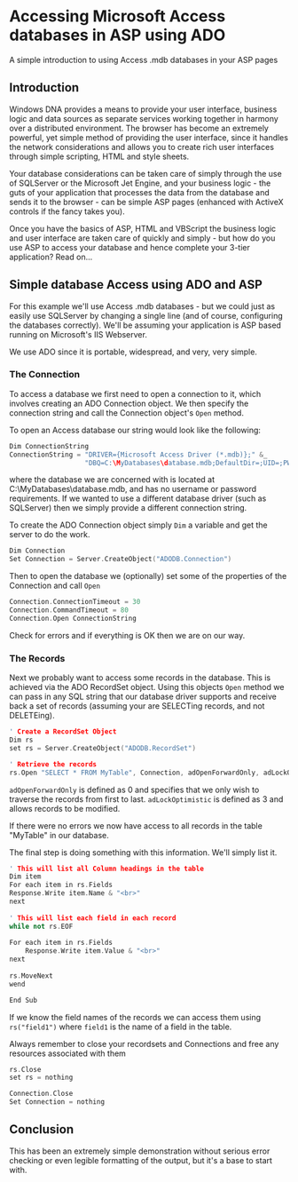 # Accessing Microsoft Access databases in ASP using ADO

A simple introduction to using Access .mdb databases in your ASP pages



## Introduction

Windows DNA provides a means to provide your user interface, business logic and data
sources as separate services working together in harmony over a distributed environment.
The browser has become an extremely powerful, yet simple method of providing the user
interface, since it handles the network considerations and allows you to create rich
user interfaces through simple scripting, HTML and style sheets.

Your database considerations can be taken care of simply through the use of SQLServer
or the Microsoft Jet Engine, and your business logic - the guts of your application that
processes the data from the database and sends it to the browser - can be simple ASP
pages (enhanced with ActiveX controls if the fancy takes you).

Once you have the basics of ASP, HTML and VBScript the business logic and user 
interface are taken care of quickly and simply - but how do you use ASP to access your
database and hence complete your 3-tier application? Read on...

## Simple database Access using ADO and ASP

For this example we'll use Access .mdb databases - but we could just as easily 
use SQLServer by changing a single line (and of course, configuring the databases
correctly). We'll be assuming your application is ASP based running on Microsoft's
IIS Webserver.

We use ADO since it is portable, widespread, and very, very simple.

### The Connection

To access a database we first need to open a connection to it, which involves
creating an ADO Connection object. We then specify the connection string and call
the Connection object's `Open` method.

To open an Access database our string would look like the following:

```cpp
Dim ConnectionString
ConnectionString = "DRIVER={Microsoft Access Driver (*.mdb)};" &_
                   "DBQ=C:\MyDatabases\database.mdb;DefaultDir=;UID=;PWD=;"
```

where the database we are concerned with is located at C:\MyDatabases\database.mdb, and has
no username or password requirements. If we wanted to use a different database driver (such as SQLServer) then we simply provide a different connection string. 

To create the ADO Connection object simply `Dim` a variable and get the server to do the work.

```cpp
Dim Connection
Set Connection = Server.CreateObject("ADODB.Connection")
```

Then to open the database we (optionally) set some of the properties of the Connection
and call `Open`

```cpp
Connection.ConnectionTimeout = 30
Connection.CommandTimeout = 80
Connection.Open ConnectionString
```

Check for errors and if everything is OK then we are on our way.

### The Records

Next we probably want to access some records in the database. This is achieved via
the ADO RecordSet object. Using this objects `Open` method we can pass in
any SQL string that our database driver supports and receive back a set of records 
(assuming your are SELECTing records, and not DELETEing).

```cpp
' Create a RecordSet Object
Dim rs
set rs = Server.CreateObject("ADODB.RecordSet")

' Retrieve the records
rs.Open "SELECT * FROM MyTable", Connection, adOpenForwardOnly, adLockOptimistic
```

`adOpenForwardOnly` is defined as 0 and specifies that we only wish to
traverse the records from first to last. `adLockOptimistic` is defined as 3
and allows records to be modified.

If there were no errors we now have access to all records in the table "MyTable"
in our database.

The final step is doing something with this information. We'll simply list it.

```cpp
' This will list all Column headings in the table
Dim item
For each item in rs.Fields
Response.Write item.Name & "<br>"
next
        
' This will list each field in each record
while not rs.EOF
    
For each item in rs.Fields
    Response.Write item.Value & "<br>"
next
    
rs.MoveNext
wend

End Sub
```

If we know the field names of the records we can access them using `rs("field1")`
where `field1` is the name of a field in the table.

Always remember to close your recordsets and Connections and free any resources
associated with them

```cpp
rs.Close
set rs = nothing

Connection.Close
Set Connection = nothing
```

## Conclusion

This has been an extremely simple demonstration without serious error checking
or even legible formatting of the output, but it's a base to start with.
